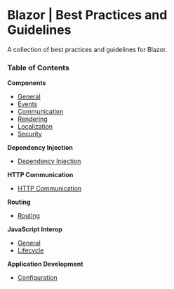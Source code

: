 # Blazor | Best Practices and Guidelines

A collection of best practices and guidelines for Blazor.

### Table of Contents

**Components**

 - [General](https://github.com/sfvicente/BlazorStyleGuide/blob/master/Components-General.md)
 - [Events](https://github.com/sfvicente/BlazorStyleGuide/blob/master/Components-Events.md)
 - [Communication](https://github.com/sfvicente/BlazorStyleGuide/blob/master/Components-Communication.md)
 - [Rendering](https://github.com/sfvicente/BlazorStyleGuide/blob/master/Components-Rendering.md)
 - [Localization](https://github.com/sfvicente/BlazorStyleGuide/blob/master/Components-Localization.md)
 - [Security](https://github.com/sfvicente/BlazorStyleGuide/blob/master/Components-Security.md)

 **Dependency Injection**
 - [Dependency Injection](https://github.com/sfvicente/BlazorStyleGuide/blob/master/DependencyInjection.md)

 **HTTP Communication**

 - [HTTP Communication](https://github.com/sfvicente/BlazorStyleGuide/blob/master/HttpCommunication.md)

**Routing**

- [Routing](https://github.com/sfvicente/BlazorStyleGuide/blob/master/Routing.md)


**JavaScript Interop**

- [General](https://github.com/sfvicente/BlazorStyleGuide/blob/master/JavaScriptInterop-General.md)
- [Lifecycle](https://github.com/sfvicente/BlazorStyleGuide/blob/master/JavaScriptInterop-Lifecycle.md)

**Application Development**

- [Configuration](https://github.com/sfvicente/BlazorStyleGuide/blob/master/ApplicationDevelopment-Configuration.md)
